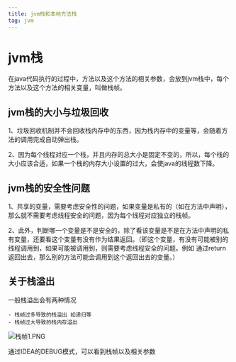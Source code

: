 ```yaml
---
title: jvm栈和本地方法栈
tag: jvm
---
```


# jvm栈

在java代码执行的过程中，方法以及这个方法的相关参数，会放到jvm栈中，每个方法以及这个方法的相关变量，叫做栈帧。

## jvm栈的大小与垃圾回收

1、垃圾回收机制并不会回收栈内存中的东西，因为栈内存中的变量等，会随着方法的调用完成自动弹出栈。

2、因为每个线程对应一个栈，并且内存的总大小是固定不变的，所以，每个栈的大小应该合适，如果一个栈的内存大小设置的过大，会使java的线程数下降。

## jvm栈的安全性问题

1、共享的变量，需要考虑安全性的问题，如果变量是私有的（如在方法中声明），那么就不需要考虑线程安全的问题，因为每个线程对应独立的栈帧。

2、此外，判断哪一个变量是不是安全的，除了看该变量是不是在方法中声明的私有变量，还要看这个变量有没有作为结果返回。（即这个变量，有没有可能被别的线程调用到，如果可能被调用到，则需要考虑线程安全的问题。例如 通过return返回出去，那么别的方法可能会调用到这个返回出去的变量。）

## 关于栈溢出

一般栈溢出会有两种情况

	- 栈帧过多导致的栈溢出 如递归等
	- 栈帧过大导致的栈内存溢出 

![栈帧1.PNG](https://i.loli.net/2021/01/05/ovI3wTUFc9ZfKWx.png)

通过IDEA的DEBUG模式，可以看到栈帧以及相关参数